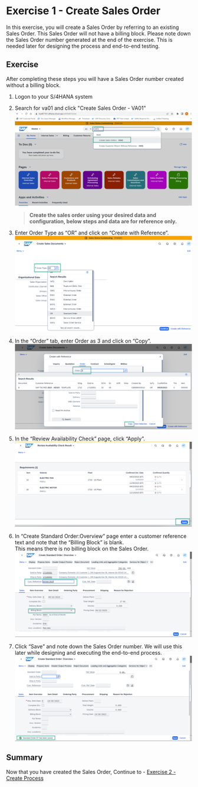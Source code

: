 # Exercise 1 - Create Sales Order

In this exercise, you will create a Sales Order by referring to an existing Sales Order. This Sales Order will not have a billing block. Please note down the Sales Order number generated at the end of the exercise. This is needed later for designing the process and end-to-end testing.

## Exercise

After completing these steps you will have a Sales Order number created without a billing block.

1.	Logon to your S/4HANA system

2. Search for va01 and click "Create Sales Order - VA01"
   <br>![](./images/VA01.png)

   > **Create the sales order using your desired data and configuration, below steps and data are for reference only.**


3.	Enter Order Type as “OR” and click on “Create with Reference”.
   <br>![](./images/EnterOR.png)

4. In the “Order” tab, enter Order as 3 and click on “Copy”.
   <br>![](./images/EnterSalesOrder.png)

5. In the “Review Availability Check” page, click “Apply”.
   <br>![](./images/ReviewAndApply.png)

6. In “Create Standard Order:Overview” page enter a customer reference text and note that the “Billing Block” is blank.
   <br>This means there is no billing block on the Sales Order.
   <br>![](./images/EnterCustomerReference.png)

7. Click “Save” and note down the Sales Order number. We will use this later while designing and executing the end-to-end process.
   <br>![](./images/SaveSalesOrder.png)
## Summary

Now that you have created the Sales Order,
Continue to - [Exercise 2 - Create Process](../2_CreateProcess/README.md)

